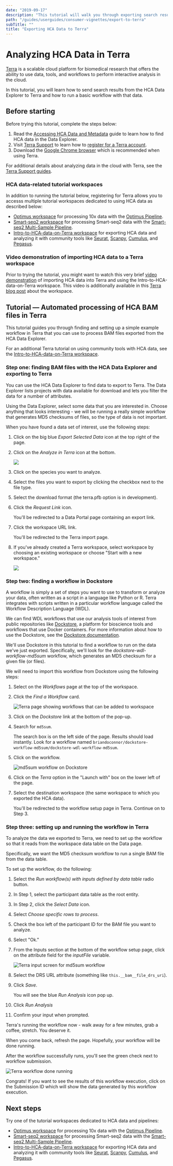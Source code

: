 ```yaml
---
date: "2019-09-17"
description: "This tutorial will walk you through exporting search results from the HCA Data Explorer to Terra."
path: "/guides/userguides/consumer-vignettes/export-to-terra"
subTitle: ""
title: "Exporting HCA Data to Terra"
---
```


# Analyzing HCA Data in Terra
[Terra](https://app.terra.bio/) is a scalable cloud platform for biomedical research that offers the ability to use data, tools, and workflows to perform interactive analysis in the cloud.

In this tutorial, you will learn how to send search results from the HCA Data Explorer to Terra and how to run a basic workflow with that data.

## Before starting

Before trying this tutorial, complete the steps below:
1. Read the [Accessing HCA Data and Metadata](../quick-start-guide) guide to learn how to find HCA data in the Data Explorer.
1. Visit [Terra Support](https://support.terra.bio/hc/en-us) to learn how to [register for a Terra account](https://support.terra.bio/hc/en-us/articles/360028235911).
1. Download the [Google Chrome browser](https://www.google.com/chrome/) which is recommended when using Terra.


For additional details about analyzing data in the cloud with Terra, see the[ Terra Support guides](https://support.terra.bio/hc/en-us/sections/360006866192). 

### HCA data-related tutorial workspaces
In addition to running the tutorial below, registering for Terra allows you to accesss multiple tutorial workspaces dedicated to using HCA data as described below:

* [Optimus workspace](https://app.terra.bio/#workspaces/featured-workspaces-hca/HCA_Optimus_Pipeline) for processing 10x data with the [Optimus Pipeline](/pipelines/optimus-workflow).
* [Smart-seq2 workspace](https://app.terra.bio/#workspaces/featured-workspaces-hca/HCA%20Smart-seq2%20Multi%20Sample%20Pipeline) for processing Smart-seq2 data with the [Smart-seq2 Multi-Sample Pipeline](/pipelines/smart-seq2-workflow).
* [Intro-to-HCA-data-on-Terra workspace](https://app.terra.bio/#workspaces/featured-workspaces-hca/Intro-to-HCA-data-on-Terra) for exporting HCA data and analyzing it with community tools like [Seurat](https://satijalab.org/seurat/index.html), [Scanpy](https://scanpy-tutorials.readthedocs.io/en/latest/index.html), [Cumulus](https://cumulus.readthedocs.io/en/latest/index.html), and [Pegasus](https://pegasus.readthedocs.io/en/stable/#). 

### Video demonstration of importing HCA data to a Terra workspace
Prior to trying the tutorial, you might want to watch this very brief [video demonstration](https://www.youtube.com/watch?v=G3N2i3NjsfY) of importing HCA data into Terra and using the Intro-to-HCA-data-on-Terra workspace. This video is additionally available in this [Terra blog post](https://terra.bio/discover-how-to-use-human-cell-atlas-data-in-terra/) about the workspace.


## Tutorial — Automated processing of HCA BAM files in Terra 

This tutorial guides you through finding and setting up a simple example workflow in Terra that you can use to process BAM files exported from the HCA Data Explorer.

For an additional Terra tutorial on using community tools with HCA data, see the [Intro-to-HCA-data-on-Terra workspace](https://app.terra.bio/#workspaces/featured-workspaces-hca/Intro-to-HCA-data-on-Terra). 

### Step one: finding BAM files with the HCA Data Explorer and exporting to Terra

You can use the <link-to-browser relativelink="/projects">HCA Data Explorer</link-to-browser> to find data to export to Terra. The Data Explorer lists projects with data available for download and lets you filter the data for a number of attributes.

Using the Data Explorer, select some data that you are interested in. Choose anything that looks interesting - we will be running a really simple workflow that generates MD5 checksums of files, so the type of data is not important.

When you have found a data set of interest, use the following steps:
1. Click on the big blue *Export Selected Data* icon at the top right of the page. 
1. Click on the *Analyze in Terra* icon at the bottom.

	![](../../_images/analyze-in-terra-export.png)

1. Click on the species you want to analyze.
1. Select the files you want to export by clicking the checkbox next to the file type.
1. Select the download format (the terra.pfb option is in development).
1. Click the *Request Link* icon.
	
	You'll be redirected to a Data Portal page containing an export link.

1. Click the workspace URL link.
	
	You'll be redirected to the Terra import page.

1. If you've already created a Terra workspace, select workspace by choosing an existing workspace or choose "Start with a new workspace."


	![](../../_images/terra-import.png) 

### Step two: finding a workflow in Dockstore
A workflow is simply a set of steps you want to use to transform or analyze your data, often written as a script in a language like Python or R. Terra integrates with scripts written in a particular workflow language called the Workflow Description Language (WDL).  

We can find WDL workflows that use our analysis tools of interest from public repositories like [Dockstore](https://dockstore.org/), a platform for bioscience tools and workflows that use Docker containers. For more information about how to use the Dockstore, see the [Dockstore documentation](https://docs.dockstore.org/en/develop/).

We'll use Dockstore in this tutorial to find a workflow to run on the data we've just exported. Specifically, we'll look for the *dockstore-wdl-workflow-md5sum* workflow, which generates an MD5 checksum for a given file (or files). 

We will need to import this workflow from Dockstore using the following steps: 

1. Select on the *Workflows* page at the top of the workspace.
1. Click the *Find a Workflow* card.
	<figure-styles shadowless=true>

	![Terra page showing workflows that can be added to workspace](../../_images/terra-workflows.png)

	</figure-styles>

1. Click on the *Dockstore* link at the bottom of the pop-up. 
1. Search for `md5sum`. 
	
	The search box is on the left side of the page. Results should load instantly. Look for a workflow named
	`briandoconnor/dockstore-workflow-md5sum/dockstore-wdl-workflow-md5sum`.

1. Click on the workflow. 
	
	<figure-styles shadowless=true>

	![md5sum workflow on Dockstore](../../_images/terra-md5sum_dockstore.png)

	</figure-styles>


1. Click on the *Terra* option in the "Launch with" box on the lower left of the page.

1. Select the destination workspace (the same workspace to which you exported the HCA data). 

	You'll be redirected to the workflow setup page in Terra. Continue on to Step 3.


### Step three: setting up and running the workflow in Terra
To analyze the data we exported to Terra, we need to set up the workflow so that it reads from the workspace data table on the Data page.

Specifically, we want the MD5 checksum workflow to run a single BAM file from the data table. 

To set up the workflow, do the following:

1. Select the *Run workflow(s) with inputs defined by data table* radio button.
1. In Step 1, select the participant data table as the root entity.
1. In Step 2, click the *Select Data* icon.
1. Select *Choose specific rows to process*.
1. Check the box left of the participant ID for the BAM file you want to analyze. 
1. Select "Ok."
1. From the Inputs section at the bottom of the workflow setup page, click on the attribute field for the *inputFile* variable.
	<figure-styles shadowless=true>

	![Terra input screen for md5sum workflow](../../_images/terra-md5sum_input.png)

	</figure-styles>

1. Select the DRS URL attribute (something like `this.__bam__file_drs_uri`). 
1. Click *Save*. 

	You will see the blue *Run Analysis* icon pop up. 

1. Click *Run Analysis*
1. Confirm your input when prompted. 

Terra's running the workflow now - walk away for a few minutes, grab a coffee, stretch. You deserve it.

When you come back, refresh the page. Hopefully, your workflow will be done running. 

After the workflow successfully runs, you'll see the green check next to workflow submission.

<figure-styles shadowless=true>

![Terra workflow done running](../../_images/terra-workflow_done.png)

</figure-styles>

Congrats! If you want to see the results of this workflow execution, click on the Submission ID which will show the data generated by this workflow execution.

## Next steps
Try one of the tutorial workspaces dedicated to HCA data and pipelines:
* [Optimus workspace](https://app.terra.bio/#workspaces/featured-workspaces-hca/HCA_Optimus_Pipeline) for processing 10x data with the [Optimus Pipeline](/pipelines/optimus-workflow).
* [Smart-seq2 workspace](https://app.terra.bio/#workspaces/featured-workspaces-hca/HCA%20Smart-seq2%20Multi%20Sample%20Pipeline) for processing Smart-seq2 data with the [Smart-seq2 Multi-Sample Pipeline](/pipelines/smart-seq2-workflow).
* [Intro-to-HCA-data-on-Terra workspace](https://app.terra.bio/#workspaces/featured-workspaces-hca/Intro-to-HCA-data-on-Terra) for exporting HCA data and analyzing it with community tools like [Seurat](https://satijalab.org/seurat/index.html), [Scanpy](https://scanpy-tutorials.readthedocs.io/en/latest/index.html), [Cumulus](https://cumulus.readthedocs.io/en/latest/index.html), and [Pegasus](https://pegasus.readthedocs.io/en/stable/#). 



